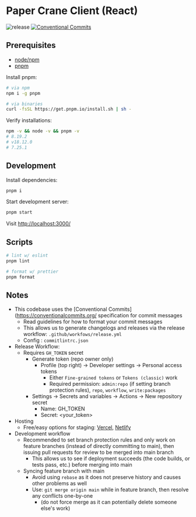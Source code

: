 # Paper Crane Client (React)

![release](https://github.com/Debora-k/Paper_Crane_front-end/actions/workflows/release.yml/badge.svg)
[![Conventional Commits](https://img.shields.io/badge/Conventional%20Commits-1.0.0-%23fe5196)](https://conventionalcommits.org/)

## Prerequisites

- [node/npm](http://nodejs.org/)
- [pnpm](https://pnpm.io/)

Install pnpm:

```bash
# via npm
npm i -g pnpm

# via binaries
curl -fsSL https://get.pnpm.io/install.sh | sh -
```

Verify installations:

```bash
npm -v && node -v && pnpm -v
# 8.19.2
# v18.12.0
# 7.25.1
```

## Development

Install dependencies:

```bash
pnpm i
```

Start development server:

```bash
pnpm start
```

Visit [http://localhost:3000/](http://localhost:3000/)

## Scripts

```bash
# lint w/ eslint
pnpm lint

# format w/ prettier
pnpm format
```

## Notes

- This codebase uses the [Conventional Commits](https://conventionalcommits.org/ specification for commit messages
  - Read guidelines for how to format your commit messages
  - This allows us to generate changelogs and releases via the release workflow: `.github/workfows/release.yml`
  - Config : `commitlintrc.json`
- Release Workflow:
  - Requires `GH_TOKEN` secret
    - Generate token (repo owner only)
      - Profile (top right) -> Developer settings -> Personal access tokens
        - Either `Fine-grained tokens` or `Tokens (classic)` work
        - Required permission: `admin:repo` (if setting branch protection rules), `repo`, `workflow`, `write:packages`
    - Settings -> Secrets and variables -> Actions -> New repository secret
      - Name: GH_TOKEN
      - Secret: <your_token>
- Hosting
  - Free/easy options for staging: [Vercel](https://vercel.com/), [Netlify](https://www.netlify.com/)
- Development workflow
  - Recommended to set branch protection rules and only work on feature branches (instead of directly committing to main), then issuing pull requests for review to be merged into main branch
    - This allows us to see if deployment succeeds (the code builds, or tests pass, etc.) before merging into main
  - Syncing feature branch with main
    - Avoid using `rebase` as it does not preserve history and causes other problems as well
    - Use: `git merge origin main` while in feature branch, then resolve any conflicts one-by-one
      - (do not force merge as it can potentially delete someone else's work)
